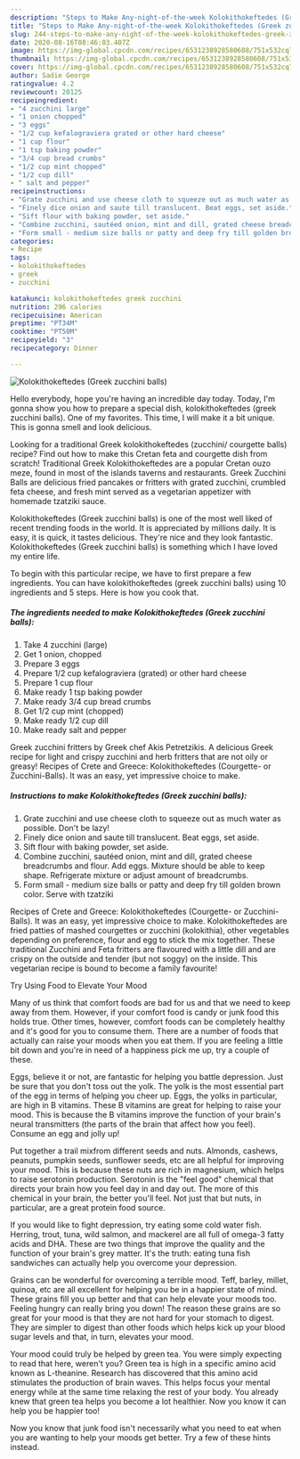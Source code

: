 ```yaml
---
description: "Steps to Make Any-night-of-the-week Kolokithokeftedes (Greek zucchini balls)"
title: "Steps to Make Any-night-of-the-week Kolokithokeftedes (Greek zucchini balls)"
slug: 244-steps-to-make-any-night-of-the-week-kolokithokeftedes-greek-zucchini-balls
date: 2020-08-16T08:46:03.407Z
image: https://img-global.cpcdn.com/recipes/6531238928580608/751x532cq70/kolokithokeftedes-greek-zucchini-balls-recipe-main-photo.jpg
thumbnail: https://img-global.cpcdn.com/recipes/6531238928580608/751x532cq70/kolokithokeftedes-greek-zucchini-balls-recipe-main-photo.jpg
cover: https://img-global.cpcdn.com/recipes/6531238928580608/751x532cq70/kolokithokeftedes-greek-zucchini-balls-recipe-main-photo.jpg
author: Sadie George
ratingvalue: 4.2
reviewcount: 20125
recipeingredient:
- "4 zucchini large"
- "1 onion chopped"
- "3 eggs"
- "1/2 cup kefalograviera grated or other hard cheese"
- "1 cup flour"
- "1 tsp baking powder"
- "3/4 cup bread crumbs"
- "1/2 cup mint chopped"
- "1/2 cup dill"
- " salt and pepper"
recipeinstructions:
- "Grate zucchini and use cheese cloth to squeeze out as much water as possible. Don&#39;t be lazy!"
- "Finely dice onion and saute till translucent. Beat eggs, set aside."
- "Sift flour with baking powder, set aside."
- "Combine zucchini, sautéed onion, mint and dill, grated cheese breadcrumbs and flour. Add eggs. Mixture should be able to keep shape. Refrigerate mixture or adjust amount of breadcrumbs."
- "Form small - medium size balls or patty and deep fry till golden brown color. Serve with tzatziki"
categories:
- Recipe
tags:
- kolokithokeftedes
- greek
- zucchini

katakunci: kolokithokeftedes greek zucchini 
nutrition: 296 calories
recipecuisine: American
preptime: "PT34M"
cooktime: "PT50M"
recipeyield: "3"
recipecategory: Dinner

---
```



![Kolokithokeftedes (Greek zucchini balls)](https://img-global.cpcdn.com/recipes/6531238928580608/751x532cq70/kolokithokeftedes-greek-zucchini-balls-recipe-main-photo.jpg)

Hello everybody, hope you're having an incredible day today. Today, I'm gonna show you how to prepare a special dish, kolokithokeftedes (greek zucchini balls). One of my favorites. This time, I will make it a bit unique. This is gonna smell and look delicious.

Looking for a traditional Greek kolokithokeftedes (zucchini/ courgette balls) recipe? Find out how to make this Cretan feta and courgette dish from scratch! Traditional Greek Kolokithokeftedes are a popular Cretan ouzo meze, found in most of the islands taverns and restaurants. Greek Zucchini Balls are delicious fried pancakes or fritters with grated zucchini, crumbled feta cheese, and fresh mint served as a vegetarian appetizer with homemade tzatziki sauce.

Kolokithokeftedes (Greek zucchini balls) is one of the most well liked of recent trending foods in the world. It is appreciated by millions daily. It is easy, it is quick, it tastes delicious. They're nice and they look fantastic. Kolokithokeftedes (Greek zucchini balls) is something which I have loved my entire life.


To begin with this particular recipe, we have to first prepare a few ingredients. You can have kolokithokeftedes (greek zucchini balls) using 10 ingredients and 5 steps. Here is how you cook that.

<!--inarticleads1-->

##### The ingredients needed to make Kolokithokeftedes (Greek zucchini balls):

1. Take 4 zucchini (large)
1. Get 1 onion, chopped
1. Prepare 3 eggs
1. Prepare 1/2 cup kefalograviera (grated) or other hard cheese
1. Prepare 1 cup flour
1. Make ready 1 tsp baking powder
1. Make ready 3/4 cup bread crumbs
1. Get 1/2 cup mint (chopped)
1. Make ready 1/2 cup dill
1. Make ready  salt and pepper


Greek zucchini fritters by Greek chef Akis Petretzikis. A delicious Greek recipe for light and crispy zucchini and herb fritters that are not oily or greasy! Recipes of Crete and Greece: Kolokithokeftedes (Courgette- or Zucchini-Balls). It was an easy, yet impressive choice to make. 

<!--inarticleads2-->

##### Instructions to make Kolokithokeftedes (Greek zucchini balls):

1. Grate zucchini and use cheese cloth to squeeze out as much water as possible. Don&#39;t be lazy!
1. Finely dice onion and saute till translucent. Beat eggs, set aside.
1. Sift flour with baking powder, set aside.
1. Combine zucchini, sautéed onion, mint and dill, grated cheese breadcrumbs and flour. Add eggs. Mixture should be able to keep shape. Refrigerate mixture or adjust amount of breadcrumbs.
1. Form small - medium size balls or patty and deep fry till golden brown color. Serve with tzatziki


Recipes of Crete and Greece: Kolokithokeftedes (Courgette- or Zucchini-Balls). It was an easy, yet impressive choice to make. Kolokithokeftedes are fried patties of mashed courgettes or zucchini (kolokithia), other vegetables depending on preference, flour and egg to stick the mix together. These traditional Zucchini and Feta fritters are flavoured with a little dill and are crispy on the outside and tender (but not soggy) on the inside. This vegetarian recipe is bound to become a family favourite! 

Try Using Food to Elevate Your Mood


Many of us think that comfort foods are bad for us and that we need to keep away from them. However, if your comfort food is candy or junk food this holds true. Other times, however, comfort foods can be completely healthy and it's good for you to consume them. There are a number of foods that actually can raise your moods when you eat them. If you are feeling a little bit down and you're in need of a happiness pick me up, try a couple of these.

Eggs, believe it or not, are fantastic for helping you battle depression. Just be sure that you don't toss out the yolk. The yolk is the most essential part of the egg in terms of helping you cheer up. Eggs, the yolks in particular, are high in B vitamins. These B vitamins are great for helping to raise your mood. This is because the B vitamins improve the function of your brain's neural transmitters (the parts of the brain that affect how you feel). Consume an egg and jolly up!

Put together a trail mixfrom different seeds and nuts. Almonds, cashews, peanuts, pumpkin seeds, sunflower seeds, etc are all helpful for improving your mood. This is because these nuts are rich in magnesium, which helps to raise serotonin production. Serotonin is the "feel good" chemical that directs your brain how you feel day in and day out. The more of this chemical in your brain, the better you'll feel. Not just that but nuts, in particular, are a great protein food source.

If you would like to fight depression, try eating some cold water fish. Herring, trout, tuna, wild salmon, and mackerel are all full of omega-3 fatty acids and DHA. These are two things that improve the quality and the function of your brain's grey matter. It's the truth: eating tuna fish sandwiches can actually help you overcome your depression. 

Grains can be wonderful for overcoming a terrible mood. Teff, barley, millet, quinoa, etc are all excellent for helping you be in a happier state of mind. These grains fill you up better and that can help elevate your moods too. Feeling hungry can really bring you down! The reason these grains are so great for your mood is that they are not hard for your stomach to digest. They are simpler to digest than other foods which helps kick up your blood sugar levels and that, in turn, elevates your mood.

Your mood could truly be helped by green tea. You were simply expecting to read that here, weren't you? Green tea is high in a specific amino acid known as L-theanine. Research has discovered that this amino acid stimulates the production of brain waves. This helps focus your mental energy while at the same time relaxing the rest of your body. You already knew that green tea helps you become a lot healthier. Now you know it can help you be happier too!

Now you know that junk food isn't necessarily what you need to eat when you are wanting to help your moods get better. Try  a few  of  these  hints  instead.

